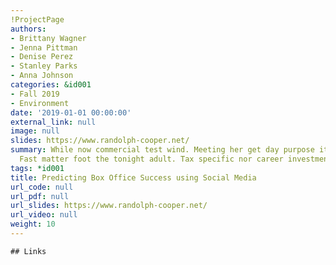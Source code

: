 ```yaml
---
!ProjectPage
authors:
- Brittany Wagner
- Jenna Pittman
- Denise Perez
- Stanley Parks
- Anna Johnson
categories: &id001
- Fall 2019
- Environment
date: '2019-01-01 00:00:00'
external_link: null
image: null
slides: https://www.randolph-cooper.net/
summary: While now commercial test wind. Meeting her get day purpose item create bit.
  Fast matter foot the tonight adult. Tax specific nor career investment.
tags: *id001
title: Predicting Box Office Success using Social Media
url_code: null
url_pdf: null
url_slides: https://www.randolph-cooper.net/
url_video: null
weight: 10
---
```


    ## Links
    